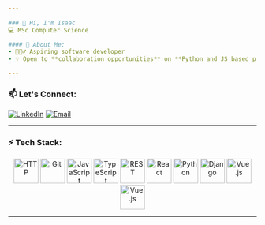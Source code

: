 ```yaml
---
 
### 👋 Hi, I'm Isaac 
💻 MSc Computer Science  

#### 🚀 About Me:
- 🙋🏾‍♂️ Aspiring software developer
- 💡 Open to **collaboration opportunities** on **Python and JS based projects**  

---
```


### 📫 Let's Connect:  
[![LinkedIn](https://img.shields.io/badge/LinkedIn-blue?style=for-the-badge&logo=linkedin)](https://www.linkedin.com/in/isaac-semb) [![Email](https://img.shields.io/badge/Email-D14836?style=for-the-badge&logo=gmail&logoColor=white)](mailto:isaacsemb1996@gmail.com)  

---

### ⚡ Tech Stack:

<div align="center">
    <img width="50" src="https://raw.githubusercontent.com/marwin1991/profile-technology-icons/refs/heads/main/icons/http.png" alt="HTTP" title="HTTP"/>  
    <img width="50" src="https://raw.githubusercontent.com/marwin1991/profile-technology-icons/refs/heads/main/icons/git.png" alt="Git" title="Git"/>  
    <img width="50" src="https://raw.githubusercontent.com/marwin1991/profile-technology-icons/refs/heads/main/icons/javascript.png" alt="JavaScript" title="JavaScript"/>  
    <img width="50" src="https://raw.githubusercontent.com/marwin1991/profile-technology-icons/refs/heads/main/icons/typescript.png" alt="TypeScript" title="TypeScript"/>  
    <img width="50" src="https://raw.githubusercontent.com/marwin1991/profile-technology-icons/refs/heads/main/icons/rest.png" alt="REST" title="REST"/>  
    <img width="50" src="https://raw.githubusercontent.com/marwin1991/profile-technology-icons/refs/heads/main/icons/react.png" alt="React" title="React"/>  
    <img width="50" src="https://raw.githubusercontent.com/marwin1991/profile-technology-icons/refs/heads/main/icons/python.png" alt="Python" title="Python"/>
    <img width="50" src="https://raw.githubusercontent.com/marwin1991/profile-technology-icons/refs/heads/main/icons/django.png" alt="Django" title="Django"/>
    <img width="50" src="https://raw.githubusercontent.com/marwin1991/profile-technology-icons/refs/heads/main/icons/vue_js.png" alt="Vue.js" title="Vue.js"/>
    <img background="white" width="50" src="https://raw.githubusercontent.com/marwin1991/profile-technology-icons/refs/heads/main/icons/flask.png" alt="Vue.js" title="Vue.js"/>
</div>

</div>

---

